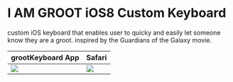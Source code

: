 I AM GROOT iOS8 Custom Keyboard
=============================

custom iOS keyboard that enables user to quicky and easily let someone know they are a groot. inspired by the Guardians of the Galaxy movie.

grootKeyboard App          | Safari            
-----------------------    | ---------------            
![](http://bit.ly/1sfqs8W) | ![](http://bit.ly/1ofxV64) 
